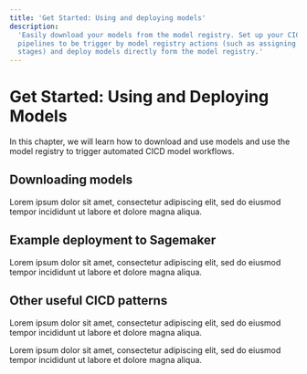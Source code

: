 ```yaml
---
title: 'Get Started: Using and deploying models'
description:
  'Easily download your models from the model registry. Set up your CICD
  pipelines to be trigger by model registry actions (such as assigning model
  stages) and deploy models directly form the model registry.'
---
```


# Get Started: Using and Deploying Models

In this chapter, we will learn how to download and use models and use the model
registry to trigger automated CICD model workflows.

## Downloading models

Lorem ipsum dolor sit amet, consectetur adipiscing elit, sed do eiusmod tempor
incididunt ut labore et dolore magna aliqua.

## Example deployment to Sagemaker

Lorem ipsum dolor sit amet, consectetur adipiscing elit, sed do eiusmod tempor
incididunt ut labore et dolore magna aliqua.

## Other useful CICD patterns

Lorem ipsum dolor sit amet, consectetur adipiscing elit, sed do eiusmod tempor
incididunt ut labore et dolore magna aliqua.

Lorem ipsum dolor sit amet, consectetur adipiscing elit, sed do eiusmod tempor
incididunt ut labore et dolore magna aliqua.
